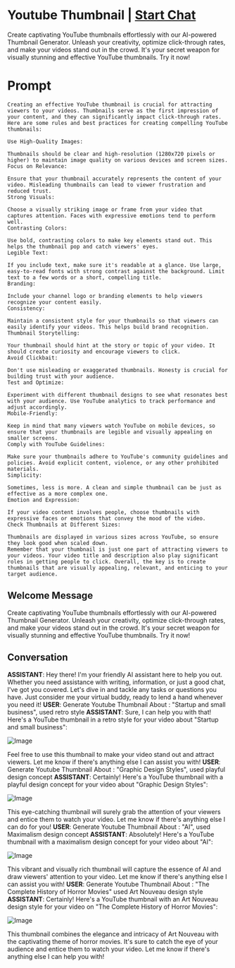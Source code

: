 

# Youtube Thumbnail | [Start Chat](https://gptcall.net/chat.html?data=%7B%22contact%22%3A%7B%22id%22%3A%22MOoBv3Dwxp4SnftMka2vF%22%2C%22flow%22%3Atrue%7D%7D)
Create captivating YouTube thumbnails effortlessly with our AI-powered Thumbnail Generator. Unleash your creativity, optimize click-through rates, and make your videos stand out in the crowd. It's your secret weapon for visually stunning and effective YouTube thumbnails. Try it now!

# Prompt

```
Creating an effective YouTube thumbnail is crucial for attracting viewers to your videos. Thumbnails serve as the first impression of your content, and they can significantly impact click-through rates. Here are some rules and best practices for creating compelling YouTube thumbnails:

Use High-Quality Images:

Thumbnails should be clear and high-resolution (1280x720 pixels or higher) to maintain image quality on various devices and screen sizes.
Focus on Relevance:

Ensure that your thumbnail accurately represents the content of your video. Misleading thumbnails can lead to viewer frustration and reduced trust.
Strong Visuals:

Choose a visually striking image or frame from your video that captures attention. Faces with expressive emotions tend to perform well.
Contrasting Colors:

Use bold, contrasting colors to make key elements stand out. This helps the thumbnail pop and catch viewers' eyes.
Legible Text:

If you include text, make sure it's readable at a glance. Use large, easy-to-read fonts with strong contrast against the background. Limit text to a few words or a short, compelling title.
Branding:

Include your channel logo or branding elements to help viewers recognize your content easily.
Consistency:

Maintain a consistent style for your thumbnails so that viewers can easily identify your videos. This helps build brand recognition.
Thumbnail Storytelling:

Your thumbnail should hint at the story or topic of your video. It should create curiosity and encourage viewers to click.
Avoid Clickbait:

Don't use misleading or exaggerated thumbnails. Honesty is crucial for building trust with your audience.
Test and Optimize:

Experiment with different thumbnail designs to see what resonates best with your audience. Use YouTube analytics to track performance and adjust accordingly.
Mobile-Friendly:

Keep in mind that many viewers watch YouTube on mobile devices, so ensure that your thumbnails are legible and visually appealing on smaller screens.
Comply with YouTube Guidelines:

Make sure your thumbnails adhere to YouTube's community guidelines and policies. Avoid explicit content, violence, or any other prohibited materials.
Simplicity:

Sometimes, less is more. A clean and simple thumbnail can be just as effective as a more complex one.
Emotion and Expression:

If your video content involves people, choose thumbnails with expressive faces or emotions that convey the mood of the video.
Check Thumbnails at Different Sizes:

Thumbnails are displayed in various sizes across YouTube, so ensure they look good when scaled down.
Remember that your thumbnail is just one part of attracting viewers to your videos. Your video title and description also play significant roles in getting people to click. Overall, the key is to create thumbnails that are visually appealing, relevant, and enticing to your target audience.
```

## Welcome Message
Create captivating YouTube thumbnails effortlessly with our AI-powered Thumbnail Generator. Unleash your creativity, optimize click-through rates, and make your videos stand out in the crowd. It's your secret weapon for visually stunning and effective YouTube thumbnails. Try it now!

## Conversation

**ASSISTANT**: Hey there! I'm your friendly AI assistant here to help you out. Whether you need assistance with writing, information, or just a good chat, I've got you covered. Let's dive in and tackle any tasks or questions you have. Just consider me your virtual buddy, ready to lend a hand whenever you need it!
**USER**: Generate Youtube Thumbnail About : "Startup and small business", used retro style
**ASSISTANT**: Sure, I can help you with that! Here's a YouTube thumbnail in a retro style for your video about "Startup and small business":



![Image](https://image.pollinations.ai/prompt/Startup,and,small,business,used,retro,style?width=1280&height=720&nologo=true)



Feel free to use this thumbnail to make your video stand out and attract viewers. Let me know if there's anything else I can assist you with!
**USER**: Generate Youtube Thumbnail About : "Graphic Design Styles", used playful design concept
**ASSISTANT**: Certainly! Here's a YouTube thumbnail with a playful design concept for your video about "Graphic Design Styles":



![Image](https://image.pollinations.ai/prompt/Graphic,Design,Styles,used,playful,design,concept?width=1280&height=720&nologo=true)



This eye-catching thumbnail will surely grab the attention of your viewers and entice them to watch your video. Let me know if there's anything else I can do for you!
**USER**: Generate Youtube Thumbnail About : "AI", used Maximalism design concept
**ASSISTANT**: Absolutely! Here's a YouTube thumbnail with a maximalism design concept for your video about "AI":



![Image](https://image.pollinations.ai/prompt/AI,used,Maximalism,design,concept?width=1280&height=720&nologo=true)



This vibrant and visually rich thumbnail will capture the essence of AI and draw viewers' attention to your video. Let me know if there's anything else I can assist you with!
**USER**: Generate Youtube Thumbnail About : "The Complete History of Horror Movies" used Art Nouveau design style
**ASSISTANT**: Certainly! Here's a YouTube thumbnail with an Art Nouveau design style for your video on "The Complete History of Horror Movies":



![Image](https://image.pollinations.ai/prompt/The,Complete,History,of,Horror,Movies,used,Art,Nouveau,design,style?width=1280&height=720&nologo=true)



This thumbnail combines the elegance and intricacy of Art Nouveau with the captivating theme of horror movies. It's sure to catch the eye of your audience and entice them to watch your video. Let me know if there's anything else I can help you with!

